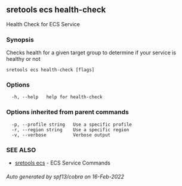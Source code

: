 ## sretools ecs health-check

Health Check for ECS Service

### Synopsis

Checks health for a given target group to determine if your service is healthy or not

```
sretools ecs health-check [flags]
```

### Options

```
  -h, --help   help for health-check
```

### Options inherited from parent commands

```
  -p, --profile string   Use a specific profile
  -r, --region string    Use a specific region
  -v, --verbose          Verbose output
```

### SEE ALSO

* [sretools ecs](sretools_ecs.md)	 - ECS Service Commands

###### Auto generated by spf13/cobra on 16-Feb-2022
